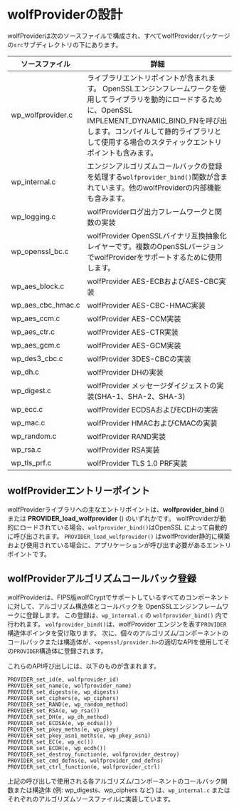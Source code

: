 # wolfProviderの設計

wolfProviderは次のソースファイルで構成され、すべてwolfProviderパッケージの`src`サブディレクトリの下にあります。

| ソースファイル | 詳細 |
| ---- | ---------------- |
| wp_wolfprovider.c | ライブラリエントリポイントが含まれます。 OpenSSLエンジンフレームワークを使用してライブラリを動的にロードするために、OpenSSL IMPLEMENT_DYNAMIC_BIND_FNを呼び出します。コンパイルして静的ライブラリとして使用する場合のスタティックエントリポイントも含みます。 |
| wp_internal.c | エンジンアルゴリズムコールバックの登録を処理する`wolfprovider_bind()`関数が含まれています。他のwolfProviderの内部機能も含みます。 |
| wp_logging.c | wolfProviderログ出力フレームワークと関数の実装 |
| wp_openssl_bc.c | wolfProvider OpenSSLバイナリ互換抽象化レイヤーです。複数のOpenSSLバージョンでwolfProviderをサポートするために使用します。 |
| wp_aes_block.c | wolfProvider AES-ECBおよびAES-CBC実装 |
| wp_aes_cbc_hmac.c | wolfProvider AES-CBC-HMAC実装 |
| wp_aes_ccm.c | wolfProvider AES-CCM実装 |
| wp_aes_ctr.c | wolfProvider AES-CTR実装 |
| wp_aes_gcm.c | wolfProvider AES-GCM実装 |
| wp_des3_cbc.c | wolfProvider 3DES-CBCの実装 |
| wp_dh.c | wolfProvider DHの実装 |
| wp_digest.c | wolfProvider メッセージダイジェストの実装(SHA-1、SHA-2、SHA-3) |
| wp_ecc.c | wolfProvider ECDSAおよびECDHの実装 |
| wp_mac.c | wolfProvider HMACおよびCMACの実装 |
| wp_random.c | wolfProvider RAND実装 |
| wp_rsa.c | wolfProvider RSA実装 |
| wp_tls_prf.c | wolfProvider TLS 1.0 PRF実装 |

## wolfProviderエントリーポイント

wolfProviderライブラリへの主なエントリポイントは、**wolfprovider_bind** () または **PROVIDER_load_wolfprovider** () のいずれかです。
wolfProviderが動的にロードされている場合、`wolfprovider_bind()`はOpenSSL によって自動的に呼び出されます。
`PROVIDER_load_wolfprovider()` はwolfProvider静的に構築および使用されている場合に、アプリケーションが呼び出す必要があるエントリポイントです。

## wolfProviderアルゴリズムコールバック登録

wolfProviderは、FIPS版wolfCryptでサポートしているすべてのコンポーネントに対して、アルゴリズム構造体とコールバックを OpenSSLエンジンフレームワークに登録します。
この登録は、`wp_internal.c` の `wolfprovider_bind()` 内で行われます。
`wolfprovider_bind()`は、wolfProvider エンジンを表す`PROVIDER`構造体ポインタを受け取ります。
次に、個々のアルゴリズム/コンポーネントのコールバックまたは構造体が、`<openssl/provider.h>`の適切なAPIを使用してその`PROVIDER`構造体に登録されます。

これらのAPI呼び出しには、以下のものが含まれます。

```
PROVIDER_set_id(e, wolfprovider_id)
PROVIDER_set_name(e, wolfprovider_name)
PROVIDER_set_digests(e, wp_digests)
PROVIDER_set_ciphers(e, wp_ciphers)
PROVIDER_set_RAND(e, wp_random_method)
PROVIDER_set_RSA(e, wp_rsa())
PROVIDER_set_DH(e, wp_dh_method)
PROVIDER_set_ECDSA(e, wp_ecdsa())
PROVIDER_set_pkey_meths(e, wp_pkey)
PROVIDER_set_pkey_asn1_meths(e, wp_pkey_asn1)
PROVIDER_set_EC(e, wp_ec())
PROVIDER_set_ECDH(e, wp_ecdh())
PROVIDER_set_destroy_function(e, wolfprovider_destroy)
PROVIDER_set_cmd_defns(e, wolfprovider_cmd_defns)
PROVIDER_set_ctrl_function(e, wolfprovider_ctrl)
```

上記の呼び出しで使用される各アルゴリズム/コンポーネントのコールバック関数または構造体
(例: wp_digests、wp_ciphers など) は、`wp_internal.c` またはそれぞれのアルゴリズムソースファイルに実装しています。
